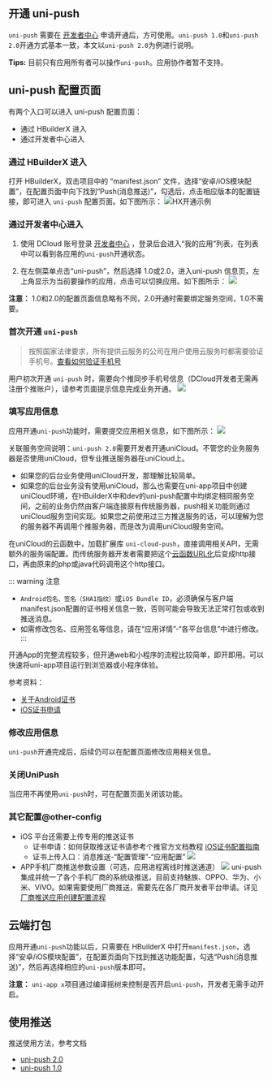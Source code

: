 ## 开通 uni-push
`uni-push` 需要在 [开发者中心](https://dev.dcloud.net.cn) 申请开通后，方可使用。`uni-push 1.0`和`uni-push 2.0`开通方式基本一致，本文以`uni-push 2.0`为例进行说明。

**Tips:** 目前只有应用所有者可以操作`uni-push`。应用协作者暂不支持。

## uni-push 配置页面

有两个入口可以进入 uni-push 配置页面：
- 通过 HBuilderX 进入
- 通过开发者中心进入

### 通过 HBuilderX 进入
打开 HBuilderX，双击项目中的 “manifest.json” 文件，选择“安卓/iOS模块配置”，在配置页面中向下找到“Push(消息推送)”，勾选后，点击相应版本的配置链接，即可进入 `uni-push` 配置页面。如下图所示：
![HX开通示例](https://web-ext-storage.dcloud.net.cn/doc/uni-push/hx-push-config.png)


### 通过开发者中心进入
1. 使用 DCloud 账号登录 [开发者中心](https://dev.dcloud.net.cn) ，登录后会进入“我的应用”列表，在列表中可以看到各应用的`uni-push`开通状态。

2. 在左侧菜单点击“uni-push”，然后选择 1.0或2.0，进入uni-push 信息页，左上角显示为当前要操作的应用，点击可以切换应用。如下图所示：
![](https://qiniu-web-assets.dcloud.net.cn/unidoc/zh/uniPush2-info.jpg)

**注意：** 1.0和2.0的配置页面信息略有不同，2.0开通时需要绑定服务空间，1.0不需要。


### 首次开通 `uni-push`

> 按照国家法律要求，所有提供云服务的公司在用户使用云服务时都需要验证手机号。[查看如何验证手机号](../dev/account/modify.md#verify-phone)

用户初次开通 `uni-push` 时，需要向个推同步手机号信息（DCloud开发者无需再注册个推账户），请参考页面提示信息完成业务开通。
![](https://web-ext-storage.dcloud.net.cn/doc/uni-push/create-account.png)


### 填写应用信息
应用开通`uni-push`功能时，需要提交应用相关信息，如下图所示：
![](https://qiniu-web-assets.dcloud.net.cn/unidoc/zh/uniPush2-info.jpg)

关联服务空间说明：`uni-push 2.0`需要开发者开通uniCloud。不管您的业务服务器是否使用uniCloud，但专业推送服务器在uniCloud上。

- 如果您的后台业务使用uniCloud开发，那理解比较简单。
- 如果您的后台业务没有使用uniCloud，那么也需要在uni-app项目中创建uniCloud环境，在HBuilderX中和dev的uni-push配置中均绑定相同服务空间，之前的业务仍然由客户端连接原有传统服务器，push相关功能则通过uniCloud服务空间实现。如果您之前使用过三方推送服务的话，可以理解为您的服务器不再调用个推服务器，而是改为调用uniCloud服务空间。

在uniCloud的云函数中，加载扩展库 `uni-cloud-push`，直接调用相关API，无需额外的服务端配置。而传统服务器开发者需要把这个[云函数URL化](https://uniapp.dcloud.io/uniCloud/http.html)后变成http接口，再由原来的php或java代码调用这个http接口。

::: warning 注意
- `Android包名、签名（SHA1指纹）`或`iOS Bundle ID`，必须确保与客户端manifest.json配置的证书相关信息一致，否则可能会导致无法正常打包或收到推送消息。
- 如需修改包名、应用签名等信息，请在“应用详情”-“各平台信息”中进行修改。
:::

开通App的完整流程较多，但开通web和小程序的流程比较简单，即开即用。可以快速将uni-app项目运行到浏览器或小程序体验。


参考资料：
- [关于Android证书](https://ask.dcloud.net.cn/article/35985#server)
- [iOS证书申请](https://ask.dcloud.net.cn/article/152)

### 修改应用信息
`uni-push`开通完成后，后续仍可以在配置页面修改应用相关信息。

### 关闭UniPush
当应用不再使用`uni-push`时，可在配置页面关闭该功能。

### 其它配置@other-config
- iOS 平台还需要上传专用的推送证书
	+ 证书申请：如何获取推送证书请参考个推官方文档教程 [iOS证书配置指南](https://docs.getui.com/getui/mobile/ios/apns/)
	+ 证书上传入口：消息推送-“配置管理”-“应用配置”
![](https://img-cdn-aliyun.dcloud.net.cn/uni-app/doc/dev/ios.png)
- APP手机厂商推送参数设置（可选，应用进程离线时推送通道）
	![](https://img-cdn-aliyun.dcloud.net.cn/uni-app/doc/dev/20220728173149.png)
	uni-push集成并统一了各个手机厂商的系统级推送，目前支持魅族、OPPO、华为、小米、VIVO。如果需要使用厂商推送，需要先在各厂商开发者平台申请。详见[厂商推送应用创建配置流程](https://www.dcloud.io/docs/a/unipush/manufacturer.pdf)


## 云端打包
应用开通`uni-push`功能以后，只需要在 HBuilderX 中打开`manifest.json`，选择“安卓/iOS模块配置”，在配置页面向下找到推送功能配置，勾选“Push(消息推送)”，然后再选择相应的`uni-push`版本即可。

**注意：** `uni-app x`项目通过编译摇树来控制是否开启`uni-push`，开发者无需手动开启。

## 使用推送
推送使用方法，参考文档 
- [uni-push 2.0](unipush-v2.md)
- [uni-push 1.0](unipush-v1.md)
